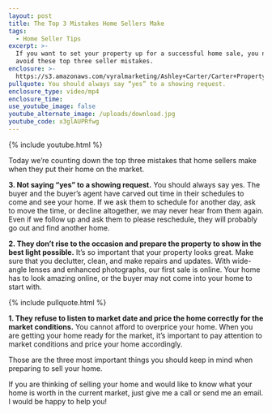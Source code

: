 ```yaml
---
layout: post
title: The Top 3 Mistakes Home Sellers Make
tags:
  - Home Seller Tips
excerpt: >-
  If you want to set your property up for a successful home sale, you need to
  avoid these top three seller mistakes.
enclosure: >-
  https://s3.amazonaws.com/vyralmarketing/Ashley+Carter/Carter+Property+Group-+3+Biggest+Seller+Mistakes.mp4
pullquote: You should always say “yes” to a showing request.
enclosure_type: video/mp4
enclosure_time:
use_youtube_image: false
youtube_alternate_image: /uploads/download.jpg
youtube_code: x3glAUPRfwg
---
```


{% include youtube.html %}

Today we’re counting down the top three mistakes that home sellers make when they put their home on the market.

**3. Not saying “yes” to a showing request.** You should always say yes. The buyer and the buyer’s agent have carved out time in their schedules to come and see your home. If we ask them to schedule for another day, ask to move the time, or decline altogether, we may never hear from them again. Even if we follow up and ask them to please reschedule, they will probably go out and find another home.

**2. They don’t rise to the occasion and prepare the property to show in the best light possible.** It’s so important that your property looks great. Make sure that you declutter, clean, and make repairs and updates. With wide-angle lenses and enhanced photographs, our first sale is online. Your home has to look amazing online, or the buyer may not come into your home to start with.

{% include pullquote.html %}

**1. They refuse to listen to market date and price the home correctly for the market conditions.** You cannot afford to overprice your home. When you are getting your home ready for the market, it’s important to pay attention to market conditions and price your home accordingly.

Those are the three most important things you should keep in mind when preparing to sell your home.

If you are thinking of selling your home and would like to know what your home is worth in the current market, just give me a call or send me an email. I would be happy to help you!<br>